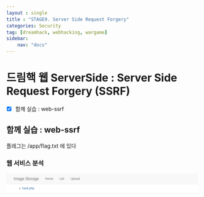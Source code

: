 ```yaml
---
layout : single
title : "STAGE9. Server Side Request Forgery"
categories: Security
tag: [dreamhack, webhacking, wargame]
sidebar:
    nav: "docs"
---
```


# 드림핵 웹 ServerSide : Server Side Request Forgery (SSRF)

-  [x] 함께 실습 : web-ssrf

## 함께 실습 : web-ssrf

플래그는 /app/flag.txt 에 있다

### 웹 서비스 분석


<img src = "/images/wargame/13.png"><br>


